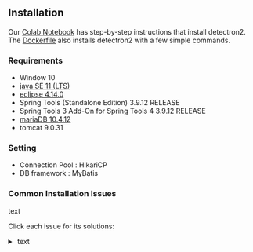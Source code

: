 

## Installation

Our [Colab Notebook](https://colab.research.google.com/drive/16jcaJoc6bCFAQ96jDe2HwtXj7BMD_-m5) has step-by-step instructions that install detectron2. The [Dockerfile](https://github.com/facebookresearch/detectron2/blob/master/docker/Dockerfile) also installs detectron2 with a few simple commands.

### Requirements

- Window 10
- [java SE 11 (LTS)](https://www.oracle.com/java/technologies/javase-downloads.html) 
- [eclipse 4.14.0](https://www.eclipse.org/downloads/) 
- Spring Tools (Standalone Edition) 3.9.12 RELEASE
- Spring Tools 3 Add-On for Spring Tools 4 3.9.12 RELEASE
- [mariaDB 10.4.12](https://mariadb.com/downloads/#mariadb_platform-mariadb_server) 
- tomcat 9.0.31



### Setting

- Connection Pool : HikariCP
- DB framework : MyBatis



### Common Installation Issues

text

Click each issue for its solutions:

<details style="box-sizing: border-box; display: block; margin-top: 0px; margin-bottom: 0px !important;"><summary style="box-sizing: border-box; display: list-item; cursor: pointer;"><span>&nbsp;</span>text</summary></details>